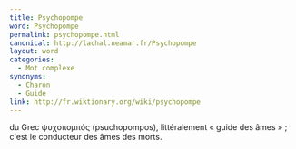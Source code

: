 ```yaml
---
title: Psychopompe
word: Psychopompe
permalink: psychopompe.html
canonical: http://lachal.neamar.fr/Psychopompe
layout: word
categories:
  - Mot complexe
synonyms:
  - Charon
  - Guide
link: http://fr.wiktionary.org/wiki/psychopompe
---
```


du Grec &#968;&#965;&#967;&#959;&#960;&#959;&#956;&#960;ó&#962; (psuchopompos), littéralement « guide des âmes » ; c'est le conducteur des âmes des morts.

